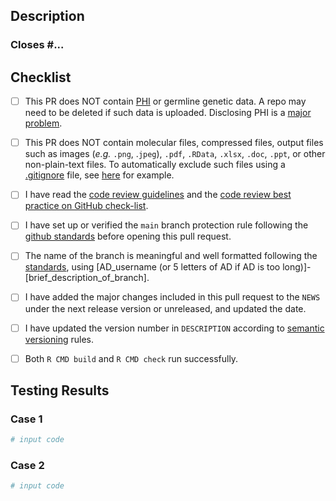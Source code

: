 ## Description

<!--- Briefly describe the changes included in this pull request  --->

### Closes #... <!-- edit if this PR closes an Issue -->

## Checklist

<!--- Please read each of the following items and confirm by replacing the [ ] with a [X] --->

-   [ ] This PR does NOT contain [PHI](https://ohrpp.research.ucla.edu/hipaa/) or germline genetic data. A repo may need to be deleted if such data is uploaded. Disclosing PHI is a [major problem](https://healthitsecurity.com/news/ucla-health-reaches-7.5m-settlement-over-2015-breach-of-4.5m).

-   [ ] This PR does NOT contain molecular files, compressed files, output files such as images (*e.g.* `.png`, .`jpeg`), `.pdf`, `.RData`, `.xlsx`, `.doc`, `.ppt`, or other non-plain-text files. To automatically exclude such files using a [.gitignore](https://docs.github.com/en/get-started/getting-started-with-git/ignoring-files) file, see [here](https://github.com/uclahs-cds/template-base/blob/main/.gitignore) for example.

-   [ ] I have read the [code review guidelines](https://confluence.mednet.ucla.edu/display/BOUTROSLAB/Code+Review+Guidelines) and the [code review best practice on GitHub check-list](https://confluence.mednet.ucla.edu/display/BOUTROSLAB/Code+Review+Best+Practice+on+GitHub+-+Check+List).

-   [ ] I have set up or verified the `main` branch protection rule following the [github standards](https://confluence.mednet.ucla.edu/pages/viewpage.action?spaceKey=BOUTROSLAB&title=GitHub+Standards#GitHubStandards-Branchprotectionrule) before opening this pull request.

-   [ ] The name of the branch is meaningful and well formatted following the [standards](https://confluence.mednet.ucla.edu/display/BOUTROSLAB/Code+Review+Best+Practice+on+GitHub+-+Check+List), using [AD_username (or 5 letters of AD if AD is too long)]-[brief_description_of_branch].

-   [ ] I have added the major changes included in this pull request to the `NEWS` under the next release version or unreleased, and updated the date.

-   [ ] I have updated the version number in `DESCRIPTION` according to [semantic versioning](https://semver.org/) rules.

-   [ ] Both `R CMD build` and `R CMD check` run successfully.

## Testing Results

<!-- Include a small working example and a screenshot of the results if applicable. You can use the `reprex` package to automatically generate example code -->

### Case 1

``` r
# input code
```

### Case 2

``` r
# input code
```
